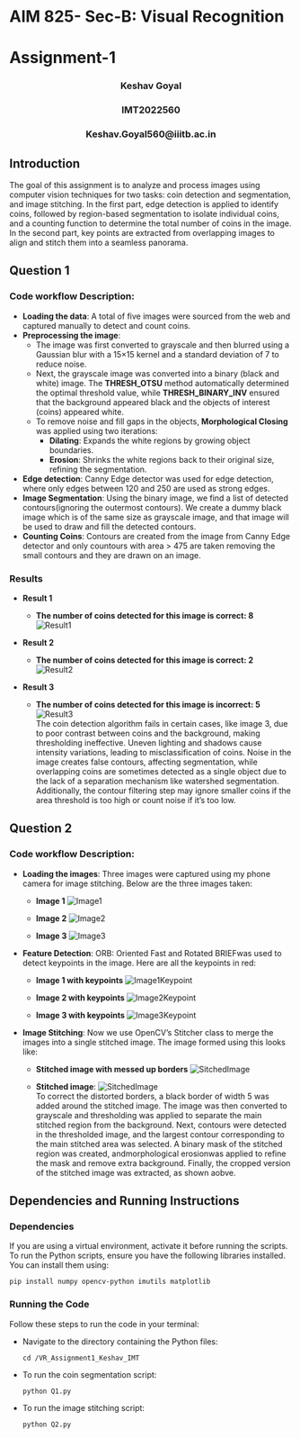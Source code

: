 # AIM 825- Sec-B: Visual Recognition

# Assignment-1

<h3 align="center">Keshav Goyal</h3>
<h3 align="center">IMT2022560</h3>
<h3 align="center">Keshav.Goyal560@iiitb.ac.in</h3>

## Introduction

The goal of this assignment is to analyze and process images using computer vision techniques for two tasks: coin detection and segmentation, and image stitching. In the first
part, edge detection is applied to identify coins, followed by region-based segmentation to
isolate individual coins, and a counting function to determine the total number of coins in
the image. In the second part, key points are extracted from overlapping images to align
and stitch them into a seamless panorama.

## Question 1

### Code workflow Description:
- **Loading the data**: A total of five images were sourced from the web and captured
    manually to detect and count coins.
- **Preprocessing the image**: 
    - The image was first converted to grayscale and then blurred using a Gaussian blur with a 15×15 kernel and a standard deviation of 7 to reduce noise.
    - Next, the grayscale image was converted into a binary (black and white)
       image. The **THRESH_OTSU** method automatically determined the optimal threshold value, while **THRESH_BINARY_INV** ensured that the
       background appeared black and the objects of interest (coins) appeared
       white.
    - To remove noise and fill gaps in the objects, **Morphological Closing** was
       applied using two iterations: <br>
       - **Dilating**: Expands the white regions by growing object boundaries.<br>
       - **Erosion**:  Shrinks the white regions back to their original size, refining the segmentation.
- **Edge detection**:  Canny Edge detector was used for edge detection, where only
    edges between 120 and 250 are used as strong edges.
- **Image Segmentation**:  Using the binary image, we find a list of detected contours(ignoring the outermost contours). We create a dummy black image which is
    of the same size as grayscale image, and that image will be used to draw and fill
    the detected contours.
- **Counting Coins**: Contours are created from the image from Canny Edge detector
    and only countours with area > 475 are taken removing the small contours and
    they are drawn on an image.


### Results

- **Result 1**
   - **The number of coins detected for this image is correct: 8**<br> ![Result1](https://github.com/keshavv79/VR_Assignment1_Varsha_IMT2022506/blob/main/ResultsForGit/Result1.png) 

- **Result 2**
   - **The number of coins detected for this image is correct: 2**<br> ![Result2](https://github.com/keshavv79/VR_Assignment1_Varsha_IMT2022506/blob/main/ResultsForGit/Result2.png)
- **Result 3**
   - **The number of coins detected for this image is incorrect: 5** <br> ![Result3](https://github.com/keshavv79/VR_Assignment1_Varsha_IMT2022506/blob/main/ResultsForGit/Result3.png)
<br>The coin detection algorithm fails in certain cases, like image 3, due to poor contrast between coins and the background, making thresholding ineffective. Uneven lighting and
shadows cause intensity variations, leading to misclassification of coins. Noise in the
image creates false contours, affecting segmentation, while overlapping coins are sometimes detected as a single object due to the lack of a separation mechanism like watershed
segmentation. Additionally, the contour filtering step may ignore smaller coins if the area
threshold is too high or count noise if it’s too low.

## Question 2

### Code workflow Description:

- **Loading the images**: Three images were captured using my phone camera for
    image stitching. Below are the three images taken:<br>
  - **Image 1**
  ![Image1](https://github.com/keshavv79/VR_Assignment1_Varsha_IMT2022506/blob/main/Question2Images/First.jpg) <br>

   - **Image 2**
    ![Image2](https://github.com/keshavv79/VR_Assignment1_Varsha_IMT2022506/blob/main/Question2Images/second.jpg)<br>
  - **Image 3**
    ![Image3](https://github.com/keshavv79/VR_Assignment1_Varsha_IMT20225060/blob/main/Question2Images/third.jpg)<br>

- **Feature Detection**: ORB: Oriented Fast and Rotated BRIEFwas used to detect keypoints in the image. Here are all the keypoints in red: <br>
  - **Image 1 with keypoints**
  ![Image1Keypoint](https://github.com/keshavv79/VR_Assignment1_Varsha_IMT2022506/blob/main/Q2Outputs/keypoints_1.png) <br>

   - **Image 2 with keypoints**
    ![Image2Keypoint](https://github.com/keshavv79/VR_Assignment1_Varsha_IMT2022506/blob/main/Q2Outputs/keypoints_2.png)<br>
  - **Image 3 with keypoints**
    ![Image3Keypoint](https://github.com/keshavv79/VR_Assignment1_Varsha_IMT2022506/blob/main/Q2Outputs/keypoints_3.png)<br>




- **Image Stitching**: Now we use OpenCV’s Stitcher class to merge the images into
    a single stitched image. The image formed using this looks like:

  - **Stitched image with messed up borders**
    ![SitchedImage](https://github.com/keshavv79/VR_Assignment1_Varsha_IMT2022506/blob/main/Q2Outputs/stitchedOutput.png)<br>
    
  - **Stitched image**:
    ![SitchedImage](https://github.com/keshavv79/VR_Assignment1_Varsha_IMT2022506/blob/main/Q2Outputs/stitchedOutputProcessed.png)<br>
    To correct the distorted borders, a black border of width 5 was added around the
stitched image. The image was then converted to grayscale and thresholding was
applied to separate the main stitched region from the background.
Next, contours were detected in the thresholded image, and the largest contour corresponding
to the main stitched area was selected. A binary mask of the stitched region
was created, andmorphological erosionwas applied to refine the mask and remove extra background. Finally, the cropped version of the stitched image was
extracted, as shown aobve. <br>


## Dependencies and Running Instructions

### Dependencies

If you are using a virtual environment, activate it before running the scripts. To run the
Python scripts, ensure you have the following libraries installed. You can install them
using:
```
pip install numpy opencv-python imutils matplotlib
```
### Running the Code

Follow these steps to run the code in your terminal:

- Navigate to the directory containing the Python files:
  ```
  cd /VR_Assignment1_Keshav_IMT
  ```
- To run the coin segmentation script:
  ```
  python Q1.py
  ```
- To run the image stitching script:
   ```
  python Q2.py
    ```


